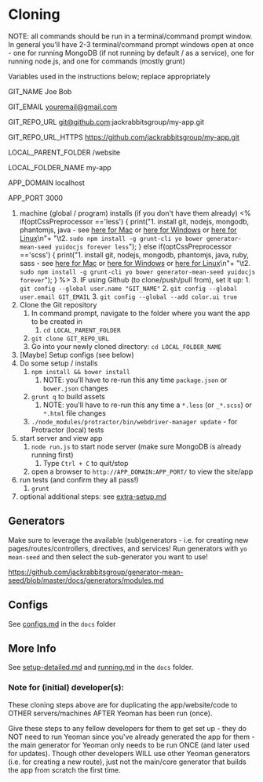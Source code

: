 # Cloning

NOTE: all commands should be run in a terminal/command prompt window.
In general you'll have 2-3 terminal/command prompt windows open at once - one for running MongoDB (if not running by default / as a service), one for running node.js, and one for commands (mostly grunt)

Variables used in the instructions below; replace appropriately

GIT_NAME Joe Bob

GIT_EMAIL youremail@gmail.com

GIT_REPO_URL git@github.com:jackrabbitsgroup/my-app.git

GIT_REPO_URL_HTTPS https://github.com/jackrabbitsgroup/my-app.git

LOCAL_PARENT_FOLDER /website

LOCAL_FOLDER_NAME my-app

APP_DOMAIN localhost

APP_PORT 3000


1. machine (global / program) installs (if you don't have them already)
	<%
	if(optCssPreprocessor =='less') {
	print("1. install git, nodejs, mongodb, phantomjs, java - see [here for Mac](server-mac.md) or [here for Windows](server-windows.md) or [here for Linux](server-linux.md)\n"+
	"\t2. `sudo npm install -g grunt-cli yo bower generator-mean-seed yuidocjs forever less`");
	}
	else if(optCssPreprocessor =='scss') {
	print("1. install git, nodejs, mongodb, phantomjs, java, ruby, sass - see [here for Mac](server-mac.md) or [here for Windows](server-windows.md) or [here for Linux](server-linux.md)\n"+
	"\t2. `sudo npm install -g grunt-cli yo bower generator-mean-seed yuidocjs forever`");
	}
	%>
	3. IF using Github (to clone/push/pull from), set it up:
		1. `git config --global user.name "GIT_NAME"`
		2. `git config --global user.email GIT_EMAIL`
		3. `git config --global --add color.ui true`
2. Clone the Git repository
	1. In command prompt, navigate to the folder where you want the app to be created in
		1. `cd LOCAL_PARENT_FOLDER`
	2. `git clone GIT_REPO_URL`
	3. Go into your newly cloned directory: `cd LOCAL_FOLDER_NAME`
3. [Maybe] Setup configs (see below)
4. Do some setup / installs
	1. `npm install && bower install`
		1. NOTE: you'll have to re-run this any time `package.json` or `bower.json` changes
	2. `grunt q` to build assets
		1. NOTE: you'll have to re-run this any time a `*.less` (or `_*.scss`) or `*.html` file changes
	3. `./node_modules/protractor/bin/webdriver-manager update` - for Protractor (local) tests
5. start server and view app
	1. `node run.js` to start node server (make sure MongoDB is already running first)
		1. Type `Ctrl + C` to quit/stop
	2. open a browser to `http://APP_DOMAIN:APP_PORT/` to view the site/app
6. run tests (and confirm they all pass!)
	1. `grunt`
7. optional additional steps: see [extra-setup.md](extra-setup.md)



## Generators
Make sure to leverage the available (sub)generators - i.e. for creating new pages/routes/controllers, directives, and services!
Run generators with `yo mean-seed` and then select the sub-generator you want to use!

https://github.com/jackrabbitsgroup/generator-mean-seed/blob/master/docs/generators/modules.md



## Configs
See [configs.md](../files/configs.md) in the `docs` folder



## More Info
See [setup-detailed.md](setup-detailed.md) and [running.md](running.md) in the `docs` folder.


### Note for (initial) developer(s):
These cloning steps above are for duplicating the app/website/code to OTHER servers/machines AFTER Yeoman has been run (once).

Give these steps to any fellow developers for them to get set up - they do NOT need to run Yeoman since you've already generated the app for them - the main generator for Yeoman only needs to be run ONCE (and later used for updates). Though other developers WILL use other Yeoman generators (i.e. for creating a new route), just not the main/core generator that builds the app from scratch the first time.
